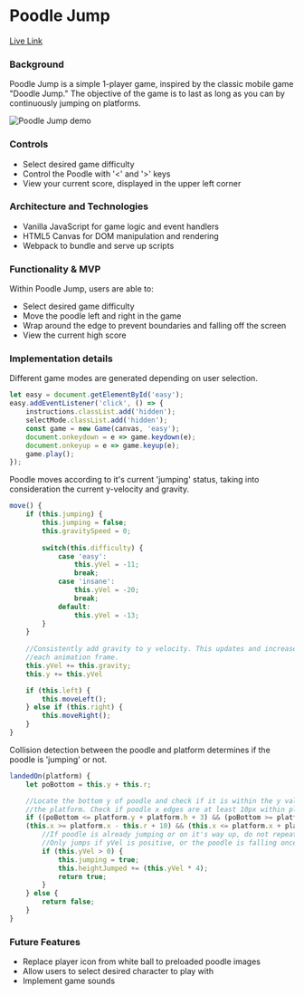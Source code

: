 # Poodle Jump

[Live Link](https://jayfang88.github.io/poodle-jump/)

### Background
Poodle Jump is a simple 1-player game, inspired by the classic mobile game "Doodle Jump." The objective of the game is to last as long as you can by continuously jumping on platforms.

![Poodle Jump demo](assets/pj-demo.gif)

### Controls
- Select desired game difficulty
- Control the Poodle with '<' and '>' keys
- View your current score, displayed in the upper left corner

### Architecture and Technologies
- Vanilla JavaScript for game logic and event handlers
- HTML5 Canvas for DOM manipulation and rendering
- Webpack to bundle and serve up scripts

### Functionality & MVP
Within Poodle Jump, users are able to:
- Select desired game difficulty
- Move the poodle left and right in the game
- Wrap around the edge to prevent boundaries and falling off the screen
- View the current high score


### Implementation details
Different game modes are generated depending on user selection.
```javascript
let easy = document.getElementById('easy');
easy.addEventListener('click', () => {
    instructions.classList.add('hidden');
    selectMode.classList.add('hidden');
    const game = new Game(canvas, 'easy');
    document.onkeydown = e => game.keydown(e);
    document.onkeyup = e => game.keyup(e);
    game.play();
});
```

Poodle moves according to it's current 'jumping' status, taking into consideration the current y-velocity and gravity.
```javascript
move() {
    if (this.jumping) {
        this.jumping = false;
        this.gravitySpeed = 0;
            
        switch(this.difficulty) {
            case 'easy':
                this.yVel = -11;
                break;
            case 'insane':
                this.yVel = -20;
                break;
            default:
                this.yVel = -13;
        }
    }
    
    //Consistently add gravity to y velocity. This updates and increases yVel
    //each animation frame.
    this.yVel += this.gravity;
    this.y += this.yVel

    if (this.left) {
        this.moveLeft();
    } else if (this.right) {
        this.moveRight();
    }
}
```

Collision detection between the poodle and platform determines if the poodle is 'jumping' or not.
```javascript
landedOn(platform) {
    let poBottom = this.y + this.r;

    //Locate the bottom y of poodle and check if it is within the y values of 
    //the platform. Check if poodle x edges are at least 10px within platform x values.
    if ((poBottom <= platform.y + platform.h + 3) && (poBottom >= platform.y - 3) && 
    (this.x >= platform.x - this.r + 10) && (this.x <= platform.x + platform.w - 10)) {
        //If poodle is already jumping or on it's way up, do not repeatedly jump.
        //Only jumps if yVel is positive, or the poodle is falling once again.
        if (this.yVel > 0) {
            this.jumping = true;
            this.heightJumped += (this.yVel * 4);
            return true;
        }
    } else {
        return false;
    }
}
```


### Future Features
- Replace player icon from white ball to preloaded poodle images
- Allow users to select desired character to play with
- Implement game sounds
